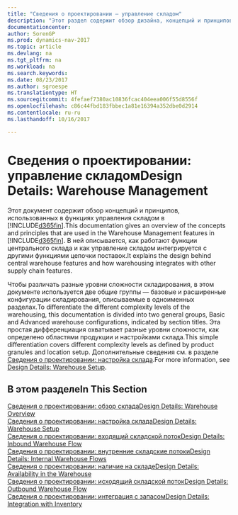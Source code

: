 ```yaml
---
title: "Сведения о проектировании — управление складом"
description: "Этот раздел содержит обзор дизайна, концепций и принципов, используемых в функциях управления складом в [!INCLUDE[d365fin](includes/d365fin_md.md)]."
documentationcenter: 
author: SorenGP
ms.prod: dynamics-nav-2017
ms.topic: article
ms.devlang: na
ms.tgt_pltfrm: na
ms.workload: na
ms.search.keywords: 
ms.date: 08/23/2017
ms.author: sgroespe
ms.translationtype: HT
ms.sourcegitcommit: 4fefaef7380ac10836fcac404eea006f55d8556f
ms.openlocfilehash: c86c44fbd183fbbec1a81e16394a352dbe0d2914
ms.contentlocale: ru-ru
ms.lasthandoff: 10/16/2017

---
```

# <a name="design-details-warehouse-management"></a><span data-ttu-id="7f4e0-103">Сведения о проектировании: управление складом</span><span class="sxs-lookup"><span data-stu-id="7f4e0-103">Design Details: Warehouse Management</span></span>
<span data-ttu-id="7f4e0-104">Этот документ содержит обзор концепций и принципов, использованных в функциях управления складом в [!INCLUDE[d365fin](includes/d365fin_md.md)].</span><span class="sxs-lookup"><span data-stu-id="7f4e0-104">This documentation gives an overview of the concepts and principles that are used in the Warehouse Management features in [!INCLUDE[d365fin](includes/d365fin_md.md)].</span></span> <span data-ttu-id="7f4e0-105">В ней описывается, как работают функции центрального склада и как управление складом интегрируется с другими функциями цепочки поставок.</span><span class="sxs-lookup"><span data-stu-id="7f4e0-105">It explains the design behind central warehouse features and how warehousing integrates with other supply chain features.</span></span>  

<span data-ttu-id="7f4e0-106">Чтобы различать разные уровни сложности складирования, в этом документе используется две общие группы — базовые и расширенные конфигурации складирования, описываемые в одноименных разделах.</span><span class="sxs-lookup"><span data-stu-id="7f4e0-106">To differentiate the different complexity levels of the warehousing, this documentation is divided into two general groups, Basic and Advanced warehouse configurations, indicated by section titles.</span></span> <span data-ttu-id="7f4e0-107">Эта простая дифференциация охватывает разные уровни сложности, как определено областями продукции и настройками склада.</span><span class="sxs-lookup"><span data-stu-id="7f4e0-107">This simple differentiation covers different complexity levels as defined by product granules and location setup.</span></span> <span data-ttu-id="7f4e0-108">Дополнительные сведения см. в разделе [Сведения о проектировании: настройка склада](design-details-warehouse-setup.md).</span><span class="sxs-lookup"><span data-stu-id="7f4e0-108">For more information, see [Design Details: Warehouse Setup](design-details-warehouse-setup.md).</span></span>  

## <a name="in-this-section"></a><span data-ttu-id="7f4e0-109">В этом разделе</span><span class="sxs-lookup"><span data-stu-id="7f4e0-109">In This Section</span></span>  
[<span data-ttu-id="7f4e0-110">Сведения о проектировании: обзор склада</span><span class="sxs-lookup"><span data-stu-id="7f4e0-110">Design Details: Warehouse Overview</span></span>](design-details-warehouse-overview.md)  
[<span data-ttu-id="7f4e0-111">Сведения о проектировании: настройка склада</span><span class="sxs-lookup"><span data-stu-id="7f4e0-111">Design Details: Warehouse Setup</span></span>](design-details-warehouse-setup.md)  
[<span data-ttu-id="7f4e0-112">Сведения о проектировании: входящий складской поток</span><span class="sxs-lookup"><span data-stu-id="7f4e0-112">Design Details: Inbound Warehouse Flow</span></span>](design-details-inbound-warehouse-flow.md)  
[<span data-ttu-id="7f4e0-113">Сведения о проектировании: внутренние складские потоки</span><span class="sxs-lookup"><span data-stu-id="7f4e0-113">Design Details: Internal Warehouse Flows</span></span>](design-details-internal-warehouse-flows.md)  
[<span data-ttu-id="7f4e0-114">Сведения о проектировании: наличие на складе</span><span class="sxs-lookup"><span data-stu-id="7f4e0-114">Design Details: Availability in the Warehouse</span></span>](design-details-availability-in-the-warehouse.md)  
[<span data-ttu-id="7f4e0-115">Сведения о проектировании: исходящий складской поток</span><span class="sxs-lookup"><span data-stu-id="7f4e0-115">Design Details: Outbound Warehouse Flow</span></span>](design-details-outbound-warehouse-flow.md)  
[<span data-ttu-id="7f4e0-116">Сведения о проектировании: интеграция с запасом</span><span class="sxs-lookup"><span data-stu-id="7f4e0-116">Design Details: Integration with Inventory</span></span>](design-details-integration-with-inventory.md)

